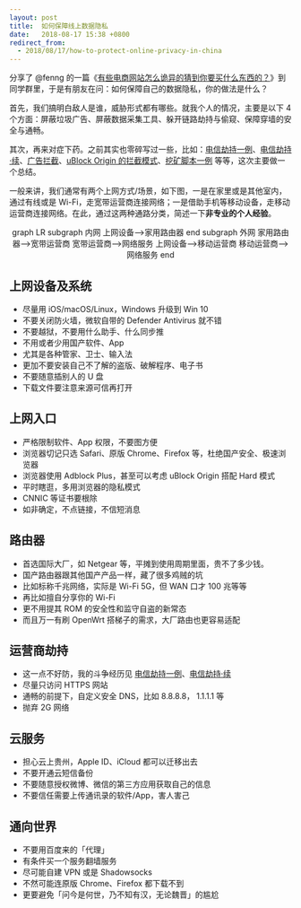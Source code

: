 ```yaml
---
layout: post
title:  如何保障线上数据隐私
date:   2018-08-17 15:38 +0800
redirect_from:
  - 2018/08/17/how-to-protect-online-privacy-in-china
---
```


分享了 @fenng 的一篇《[有些电商网站怎么诡异的猜到你要买什么东西的？](https://mp.weixin.qq.com/s/DjC0O0krAPbzICJFp78TAg)》到同学群里，于是有朋友在问：如何保障自己的数据隐私，你的做法是什么？

首先，我们搞明白敌人是谁，威胁形式都有哪些。就我个人的情况，主要是以下 4 个方面：屏蔽垃圾广告、屏蔽数据采集工具、躲开链路劫持与偷窥、保障穿墙的安全与通畅。

其次，再来对症下药。之前其实也零碎写过一些，比如：[电信劫持一例](/blog/china-telecom-hijack-internet-traffic.html#article)、[电信劫持·续](/blog/shame-on-you-china-telecom.html#article)、[广告拦截](/blog/adblocking-experience.html#article)、[uBlock Origin 的拦截模式](/blog/blocking-mode-in-ublock-origin.html#article)、[挖矿脚本一例](/blog/cryptojacking.html#article) 等等，这次主要做一个总结。

一般来讲，我们通常有两个上网方式/场景，如下图，一是在家里或是其他室内，通过有线或是 Wi-Fi，走宽带运营商连接网络；一是借助手机等移动设备，走移动运营商连接网络。在此，通过这两种通路分类，简述一下**非专业的个人经验**。

<div class="mermaid" style="text-align:center;">
graph LR
  subgraph 内网
  上网设备-->家用路由器
  end
  subgraph 外网
  家用路由器-->宽带运营商
  宽带运营商-->网络服务
  上网设备-->移动运营商
  移动运营商-->网络服务
  end
</div>
<script src="https://unpkg.com/mermaid@7.1.0/dist/mermaid.min.js"></script>
<script>mermaid.initialize({startOnLoad:true});</script>


## 上网设备及系统

- 尽量用 iOS/macOS/Linux，Windows 升级到 Win 10
- 不要关闭防火墙，微软自带的 Defender Antivirus 就不错
- 不要越狱，不要用什么助手、什么同步推
- 不用或者少用国产软件、App
- 尤其是各种管家、卫士、输入法
- 更加不要安装自己不了解的盗版、破解程序、电子书
- 不要随意插别人的 U 盘
- 下载文件要注意来源可信再打开

## 上网入口

- 严格限制软件、App 权限，不要图方便
- 浏览器切记只选 Safari、原版 Chrome、Firefox 等，杜绝国产安全、极速浏览器
- 浏览器使用 Adblock Plus，甚至可以考虑 uBlock Origin 搭配 Hard 模式
- 平时瞎逛，多用浏览器的隐私模式
- CNNIC 等证书要根除
- 如非确定，不点链接，不信短消息

## 路由器

- 首选国际大厂，如 Netgear 等，平摊到使用周期里面，贵不了多少钱。
- 国产路由器跟其他国产产品一样，藏了很多鸡贼的坑
- 比如标称千兆网络，实际是 Wi-Fi 5G，但 WAN 口才 100 兆等等
- 再比如擅自分享你的 Wi-Fi
- 更不用提其 ROM 的安全性和监守自盗的新常态
- 而且万一有刷 OpenWrt 搭梯子的需求，大厂路由也更容易适配

## 运营商劫持

- 这一点不好防，我的斗争经历见 [电信劫持一例](/blog/china-telecom-hijack-internet-traffic.html#article)、[电信劫持·续](/blog/shame-on-you-china-telecom.html#article)
- 尽量只访问 HTTPS 网站
- 通畅的前提下，自定义安全 DNS，比如 8.8.8.8， 1.1.1.1 等
- 抛弃 2G 网络

## 云服务

- 担心云上贵州，Apple ID、iCloud 都可以迁移出去
- 不要开通云短信备份
- 不要随意授权微博、微信的第三方应用获取自己的信息
- 不要信任需要上传通讯录的软件/App，害人害己

## 通向世界

- 不要用百度来的「代理」
- 有条件买一个服务翻墙服务
- 尽可能自建 VPN 或是 Shadowsocks
- 不然可能连原版 Chrome、Firefox 都下载不到
- 更要避免「问今是何世，乃不知有汉，无论魏晋」的尴尬
